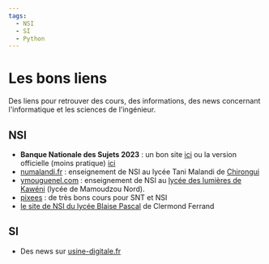 ```yaml
---
tags:
  - NSI
  - SI
  - Python
---
```


# Les bons liens

Des liens pour retrouver des cours, des informations, des news concernant l'informatique et les sciences de l'ingénieur.

## NSI

 * **Banque Nationale des Sujets 2023** : un bon site [ici](https://glassus.github.io/terminale_nsi/T6_6_Epreuve_pratique/BNS_2023/) ou la version officielle (moins pratique) [ici](https://eduscol.education.fr/2661/banque-des-epreuves-pratiques-de-specialite-nsi)
 * [numalandi.fr](http://numalandi.fr/) : enseignement de NSI au lycée Tani Malandi de [Chirongui](https://www.openstreetmap.org/#map=13/-12.9176/45.1433)
 * [ymouguenel.com](https://ymougenel.com/) : enseignement de NSI au [lycée des lumières de Kawéni](http://lyc-mamoudzou-nord.ac-mayotte.fr/) (lycée de Mamoudzou Nord).
 * [pixees](https://pixees.fr/informatiquelycee/) : de très bons cours pour SNT et NSI
 * [le site de NSI du lycée Blaise Pascal](https://info.blaisepascal.fr/nsi) de Clermond Ferrand


## SI

  * Des news sur [usine-digitale.fr](https://www.usine-digitale.fr/article/des-vehicules-bmw-se-deplacent-de-facon-autonome-dans-une-usine.N2029337)

